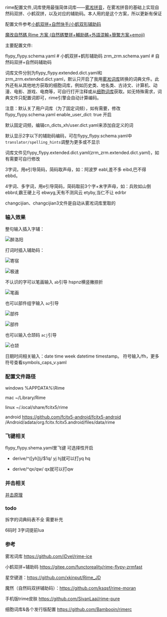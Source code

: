 
rime配置文件,词库使用最强简体词库——[雾凇拼音](https://github.com/iDvel/rime-ice)，在雾凇拼音的基础上实现自然码双拼、小鹤双拼，以及对应的辅助码。本人用的是这个方案，所以更新有保证

配置文件参考[小鹤双拼+自然快手/小鹤双形辅助码](https://github.com/functoreality/rime-flypy-zrmfast)

[魔改自然碼 Rime 方案 (自然碼雙拼+輔助碼+外語混輸+簡繁方案+emoji)](https://github.com/ksqsf/rime-moran)

主要配置文件:

flypy_flypy.schema.yaml # 小鹤双拼+鹤形辅助码
zrm_zrm.schema.yaml # 自然码双拼+自然码辅助码

词库文件分别为flypy_flypy.extended.dict.yaml和zrm_zrm.extended.dict.yaml，默认只开启了我用[雾凇词库](https://github.com/iDvel/rime-ice)转换的词典文件。此外还有从其他地方获取的细胞词库，例如历史类、地名类、古诗文、计算机、动漫、电影、游戏、电商等，可自行打开注释或从[细胞词库](https://github.com/Bambooin/rimerc/tree/master/luna_pinyin)获取。如无特殊需求，词典文件只配置词即可，rime引擎会自动计算编码。

注意：默认关了用户词库（为了固定词频），如有需要，修改flypy_flypy.schema.yaml enable_user_dict: true 开启

默认固定词频，编辑cn_dicts_xh/user.dict.yaml来添加自定义的词

默认显示2字以下的辅助码编码，可在flypy_flypy.schema.yaml中`translator/spelling_hints`调整为更多或不显示

词库文件见flypy_flypy.extended.dict.yaml(zrm_zrm.extended.dict.yaml)，如有需要可自行修改

3字词，用e引导简码，简码取声母，如：阿波罗 eabl,差不多 eibd,巴不得 ebbd。

4字词、多字词，用e引导简码，简码取前3个字+末字声母，如：兵败如山倒 ebbrd,霸王硬上弓 ebwyg,天有不测风云 etyby,当仁不让 edrbr

changcijian、changcijian3文件是自动从雾凇词库里取的

### 输入效果

整句输入插入字辅：

![醉洛阳](readmeimg/qimhzly.png)

打词时插入辅助码：

![寄宿](readmeimg/jisub.png)

![极速](readmeimg/jimsu.png)

不认识的字可以笔画输入 `ab`引导 hspnz横竖撇捺折

![笔画](readmeimg/bihua.png)

也可以部件组字输入 `az`引导

![部件](readmeimg/bujian.png)

![部件](readmeimg/bujian2.png)

也可以输入仓颉码 `acj`引导

![仓颉](readmeimg/cangjie5.png)

日期时间相关输入：date time week datetime timestamp。
符号输入/fh，更多符号查看symbols_caps_v.yaml

### 配置文件路径

windows %APPDATA%\Rime

mac ~/Library/Rime

linux ~/.local/share/fcitx5/rime

android <https://github.com/fcitx5-android/fcitx5-android> /Android/adata/org.fcitx.fcitx5.android/files/data/rime

### 飞键相关

flypy_flypy.shema.yaml里飞键 可选择性开启

- derive/^([yh])j/$1q/    yj hj就可以打yq hq

- derive/^qx/qw/  qx就可以打qw

### 并击相关

[并击原理](https://github.com/gaboolic/rime-shuangpin-fuzhuma/wiki/%E5%B9%B6%E5%87%BB%E5%8E%9F%E7%90%86)

### todo

拆字的词典码表不全 需要补充

6码时 3字词提前lua

### 参考

雾凇词库 <https://github.com/iDvel/rime-ice>

小鹤双拼+辅助码 <https://gitee.com/functoreality/rime-flypy-zrmfast>

星空键道：<https://github.com/xkinput/Rime_JD>

魔然（自然码双拼辅助码）：<https://github.com/ksqsf/rime-moran>

手机版trime皮肤 <https://github.com/SivanLaai/rime-pure>

细胞词库&各个发行版配置 <https://github.com/Bambooin/rimerc>

